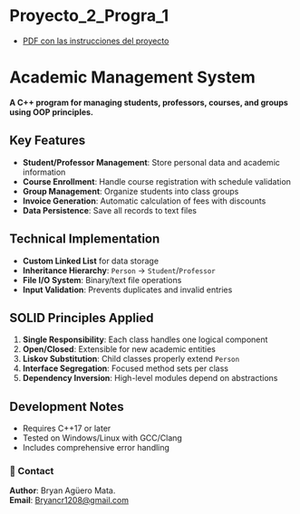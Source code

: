 # Proyecto_2_Progra_1
- [PDF con las instrucciones del proyecto](./proyecto2.pdf)
# Academic Management System  

**A C++ program for managing students, professors, courses, and groups using OOP principles.**  

## Key Features  
- **Student/Professor Management**: Store personal data and academic information  
- **Course Enrollment**: Handle course registration with schedule validation  
- **Group Management**: Organize students into class groups  
- **Invoice Generation**: Automatic calculation of fees with discounts  
- **Data Persistence**: Save all records to text files  

## Technical Implementation  
- **Custom Linked List** for data storage  
- **Inheritance Hierarchy**: `Person` → `Student`/`Professor`  
- **File I/O System**: Binary/text file operations  
- **Input Validation**: Prevents duplicates and invalid entries  

## SOLID Principles Applied  
1. **Single Responsibility**: Each class handles one logical component  
2. **Open/Closed**: Extensible for new academic entities  
3. **Liskov Substitution**: Child classes properly extend `Person`  
4. **Interface Segregation**: Focused method sets per class  
5. **Dependency Inversion**: High-level modules depend on abstractions  

## Development Notes  
- Requires C++17 or later  
- Tested on Windows/Linux with GCC/Clang  
- Includes comprehensive error handling

### 📧 Contact  
**Author**: Bryan Agüero Mata.   
**Email**: [Bryancr1208@gmail.com](mailto:Bryancr1208@gmail.com )  